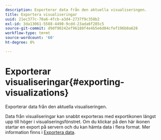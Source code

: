 ```yaml
---
description: Exporterar data från den aktuella visualiseringen.
title: Exportera visualiseringar
uuid: 21ec377c-70a6-4fcb-a3d4-2737f9c358b2
exl-id: 3da13061-5588-4490-9cdd-23ada6f285c5
source-git-commit: d9df90242ef96188f4e4b5e6d04cfef196b0a628
workflow-type: tm+mt
source-wordcount: '60'
ht-degree: 0%

---
```


# Exporterar visualiseringar{#exporting-visualizations}

Exporterar data från den aktuella visualiseringen.

Data från visualiseringar kan snabbt exporteras med exportikonen längst upp till höger i visualiseringsfönstret. Om du klickar på den här ikonen startar en export på servern och du kan hämta data i flera format. Mer information finns i [Exportera data](../../../../home/c-adobe-data-workbench-dashboard/c-exporting-data.md#concept-826596f7c95649b2adbcafd91fad782b).

